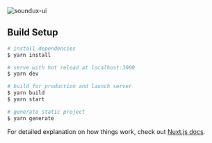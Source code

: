![soundux-ui](https://socialify.git.ci/Soundux/soundux-ui/image?description=1&issues=1&logo=https%3A%2F%2Fraw.githubusercontent.com%2FSoundux%2FSoundux%2Fmaster%2Ficon.png&pulls=1&stargazers=1&theme=Dark)

## Build Setup

```bash
# install dependencies
$ yarn install

# serve with hot reload at localhost:3000
$ yarn dev

# build for production and launch server
$ yarn build
$ yarn start

# generate static project
$ yarn generate
```

For detailed explanation on how things work, check out [Nuxt.js docs](https://nuxtjs.org).
